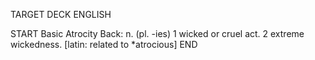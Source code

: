 TARGET DECK
ENGLISH

START
Basic
Atrocity
Back: n. (pl. -ies) 1 wicked or cruel act. 2 extreme wickedness. [latin: related to *atrocious]
END
